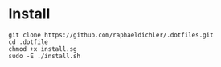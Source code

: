 
# Install

```console
git clone https://github.com/raphaeldichler/.dotfiles.git
cd .dotfile
chmod +x install.sg
sudo -E ./install.sh
```




